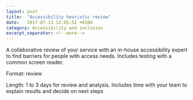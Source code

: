 ```yaml
---
layout: post
title:  "Accessibility heuristic review"
date:   2017-07-13 12:05:52 +0100
category: Accessibility and inclusion
excerpt_separator: <!--more-->
---
```


A collaborative review of your service with an in-house accessibility expert to find barriers for people with access needs. Includes testing with a common screen reader.

Format: review

Length: 1 to 3 days for review and analysis. Includes time with your team to explain results and decide on next steps
